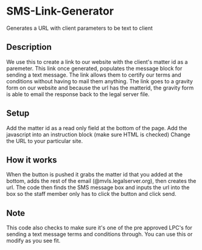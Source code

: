# SMS-Link-Generator
Generates a URL with client parameters to be text to client

## Description
We use this to create a link to our website with the client's matter id as a paremeter. This link once generated, populates the message block for sending a text message. The link allows them to certify our terms and conditions without having to mail them anything. The link goes to a gravity form on our website and because the url has the matterid, the gravity form is able to email the response back to the legal server file.

## Setup
Add the matter id as a read only field at the bottom of the page.
Add the javascript into an instruction block (make sure HTML is checked)
Change the URL to your particular site.

## How it works
When the button is pushed it grabs the matter id that you added at the bottom, adds the rest of the email (@mvls.legalserver.org), then creates the url. The code then finds the SMS message box and inputs the url into the box so the staff member only has to click the button and click send. 

## Note
This code also checks to make sure it's one of the pre approved LPC's for sending a text message terms and conditions through. You can use this or modify as you see fit.
